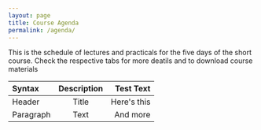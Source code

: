 ```yaml
---
layout: page
title: Course Agenda
permalink: /agenda/
---
```

This is the schedule of lectures and practicals for the five days of the short course. Check the respective tabs for more deatils and to download course materials 

| Syntax      | Description | Test Text     |
| :---        |    :----:   |          ---: |
| Header      | Title       | Here's this   |
| Paragraph   | Text        | And more      |